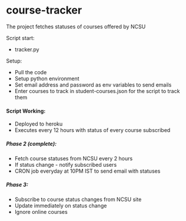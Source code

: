 # course-tracker
The project fetches statuses of courses offered by NCSU

Script start:
- tracker.py

Setup:
- Pull the code
- Setup python environment
- Set email address and password as env variables to send emails
- Enter courses to track in student-courses.json for the script to track them

#### Script Working:
- Deployed to heroku
- Executes every 12 hours with status of every course subscribed

##### Phase 2 (complete):
- Fetch course statuses from NCSU every 2 hours
- If status change - notify subscribed users
- CRON job everyday at 10PM IST to send email with statuses

##### Phase 3:
- Subscribe to course status changes from NCSU site
- Update immediately on status change
- Ignore online courses
